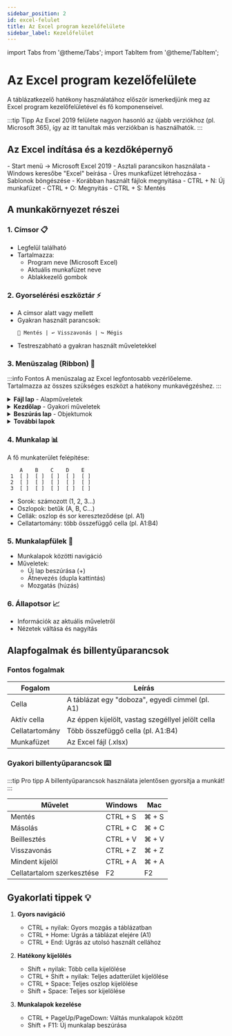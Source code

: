 ```yaml
---
sidebar_position: 2
id: excel-felulet
title: Az Excel program kezelőfelülete
sidebar_label: Kezelőfelület
---
```


import Tabs from '@theme/Tabs';
import TabItem from '@theme/TabItem';

# Az Excel program kezelőfelülete

A táblázatkezelő hatékony használatához először ismerkedjünk meg az Excel program kezelőfelületével és fő komponenseivel.

:::tip Tipp
Az Excel 2019 felülete nagyon hasonló az újabb verziókhoz (pl. Microsoft 365), így az itt tanultak más verziókban is használhatók.
:::

## Az Excel indítása és a kezdőképernyő

<Tabs>
  <TabItem value="start" label="Program indítása" default>
    - Start menü → Microsoft Excel 2019
    - Asztali parancsikon használata
    - Windows keresőbe "Excel" beírása
  </TabItem>
  <TabItem value="kezdokepernyo" label="Kezdőképernyő">
    - Üres munkafüzet létrehozása
    - Sablonok böngészése
    - Korábban használt fájlok megnyitása
  </TabItem>
  <TabItem value="gyorsbillentyu" label="Gyorsbillentyűk">
    - CTRL + N: Új munkafüzet
    - CTRL + O: Megnyitás
    - CTRL + S: Mentés
  </TabItem>
</Tabs>

## A munkakörnyezet részei

### 1. Címsor 📋
- Legfelül található
- Tartalmazza:
  - Program neve (Microsoft Excel)
  - Aktuális munkafüzet neve
  - Ablakkezelő gombok

### 2. Gyorselérési eszköztár ⚡
- A címsor alatt vagy mellett
- Gyakran használt parancsok:
  ```
  💾 Mentés | ↩ Visszavonás | ↪ Mégis
  ```
- Testreszabható a gyakran használt műveletekkel

### 3. Menüszalag (Ribbon) 🎯

:::info Fontos
A menüszalag az Excel legfontosabb vezérlőeleme. Tartalmazza az összes szükséges eszközt a hatékony munkavégzéshez.
:::

<details>
<summary><strong>Fájl lap</strong> - Alapműveletek</summary>

- Új munkafüzet létrehozása
- Megnyitás és mentés
- Nyomtatás
- Excel beállítások
</details>

<details>
<summary><strong>Kezdőlap</strong> - Gyakori műveletek</summary>

- Vágólap műveletek
- Betűtípus beállítások
- Igazítás
- Számformátumok
- Cellastílusok
</details>

<details>
<summary><strong>Beszúrás lap</strong> - Objektumok</summary>

- Táblázatok és diagramok
- Képek és alakzatok
- Hivatkozások
</details>

<details>
<summary><strong>További lapok</strong></summary>

- Lapelrendezés: témák, oldalbeállítás
- Képletek: függvények, számítások
- Adatok: importálás, szűrés
- Nézet: megjelenítési beállítások
</details>

### 4. Munkalap 📊
A fő munkaterület felépítése:
```
    A    B    C    D    E
 1  [ ]  [ ]  [ ]  [ ]  [ ]
 2  [ ]  [ ]  [ ]  [ ]  [ ]
 3  [ ]  [ ]  [ ]  [ ]  [ ]
```
- Sorok: számozott (1, 2, 3...)
- Oszlopok: betűk (A, B, C...)
- Cellák: oszlop és sor kereszteződése (pl. A1)
- Cellatartomány: több összefüggő cella (pl. A1:B4)

### 5. Munkalapfülek 📑
- Munkalapok közötti navigáció
- Műveletek:
  - Új lap beszúrása (+)
  - Átnevezés (dupla kattintás)
  - Mozgatás (húzás)

### 6. Állapotsor 📈
- Információk az aktuális műveletről
- Nézetek váltása és nagyítás

## Alapfogalmak és billentyűparancsok

### Fontos fogalmak

| Fogalom | Leírás |
|---------|---------|
| Cella | A táblázat egy "doboza", egyedi címmel (pl. A1) |
| Aktív cella | Az éppen kijelölt, vastag szegéllyel jelölt cella |
| Cellatartomány | Több összefüggő cella (pl. A1:B4) |
| Munkafüzet | Az Excel fájl (.xlsx) |

### Gyakori billentyűparancsok ⌨️

:::tip Pro tipp
A billentyűparancsok használata jelentősen gyorsítja a munkát!
:::

| Művelet | Windows | Mac |
|---------|----------|-----|
| Mentés | CTRL + S | ⌘ + S |
| Másolás | CTRL + C | ⌘ + C |
| Beillesztés | CTRL + V | ⌘ + V |
| Visszavonás | CTRL + Z | ⌘ + Z |
| Mindent kijelöl | CTRL + A | ⌘ + A |
| Cellatartalom szerkesztése | F2 | F2 |

## Gyakorlati tippek 💡

1. **Gyors navigáció**
   - CTRL + nyilak: Gyors mozgás a táblázatban
   - CTRL + Home: Ugrás a táblázat elejére (A1)
   - CTRL + End: Ugrás az utolsó használt cellához

2. **Hatékony kijelölés**
   - Shift + nyilak: Több cella kijelölése
   - CTRL + Shift + nyilak: Teljes adatterület kijelölése
   - CTRL + Space: Teljes oszlop kijelölése
   - Shift + Space: Teljes sor kijelölése

3. **Munkalapok kezelése**
   - CTRL + PageUp/PageDown: Váltás munkalapok között
   - Shift + F11: Új munkalap beszúrása

